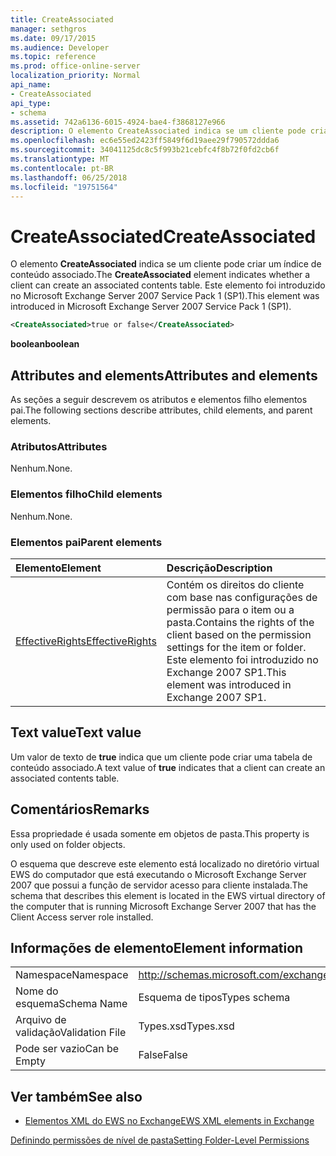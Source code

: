 ```yaml
---
title: CreateAssociated
manager: sethgros
ms.date: 09/17/2015
ms.audience: Developer
ms.topic: reference
ms.prod: office-online-server
localization_priority: Normal
api_name:
- CreateAssociated
api_type:
- schema
ms.assetid: 742a6136-6015-4924-bae4-f3868127e966
description: O elemento CreateAssociated indica se um cliente pode criar um índice de conteúdo associado. Este elemento foi introduzido no Microsoft Exchange Server 2007 Service Pack 1 (SP1).
ms.openlocfilehash: ec6e55ed2423ff5849f6d19aee29f790572ddda6
ms.sourcegitcommit: 34041125dc8c5f993b21cebfc4f8b72f0fd2cb6f
ms.translationtype: MT
ms.contentlocale: pt-BR
ms.lasthandoff: 06/25/2018
ms.locfileid: "19751564"
---
```

# <a name="createassociated"></a><span data-ttu-id="013ff-104">CreateAssociated</span><span class="sxs-lookup"><span data-stu-id="013ff-104">CreateAssociated</span></span>

<span data-ttu-id="013ff-105">O elemento **CreateAssociated** indica se um cliente pode criar um índice de conteúdo associado.</span><span class="sxs-lookup"><span data-stu-id="013ff-105">The **CreateAssociated** element indicates whether a client can create an associated contents table.</span></span> <span data-ttu-id="013ff-106">Este elemento foi introduzido no Microsoft Exchange Server 2007 Service Pack 1 (SP1).</span><span class="sxs-lookup"><span data-stu-id="013ff-106">This element was introduced in Microsoft Exchange Server 2007 Service Pack 1 (SP1).</span></span> 
  
```xml
<CreateAssociated>true or false</CreateAssociated>
```

 <span data-ttu-id="013ff-107">**boolean**</span><span class="sxs-lookup"><span data-stu-id="013ff-107">**boolean**</span></span>
## <a name="attributes-and-elements"></a><span data-ttu-id="013ff-108">Attributes and elements</span><span class="sxs-lookup"><span data-stu-id="013ff-108">Attributes and elements</span></span>

<span data-ttu-id="013ff-109">As seções a seguir descrevem os atributos e elementos filho elementos pai.</span><span class="sxs-lookup"><span data-stu-id="013ff-109">The following sections describe attributes, child elements, and parent elements.</span></span>
  
### <a name="attributes"></a><span data-ttu-id="013ff-110">Atributos</span><span class="sxs-lookup"><span data-stu-id="013ff-110">Attributes</span></span>

<span data-ttu-id="013ff-111">Nenhum.</span><span class="sxs-lookup"><span data-stu-id="013ff-111">None.</span></span>
  
### <a name="child-elements"></a><span data-ttu-id="013ff-112">Elementos filho</span><span class="sxs-lookup"><span data-stu-id="013ff-112">Child elements</span></span>

<span data-ttu-id="013ff-113">Nenhum.</span><span class="sxs-lookup"><span data-stu-id="013ff-113">None.</span></span>
  
### <a name="parent-elements"></a><span data-ttu-id="013ff-114">Elementos pai</span><span class="sxs-lookup"><span data-stu-id="013ff-114">Parent elements</span></span>

|<span data-ttu-id="013ff-115">**Elemento**</span><span class="sxs-lookup"><span data-stu-id="013ff-115">**Element**</span></span>|<span data-ttu-id="013ff-116">**Descrição**</span><span class="sxs-lookup"><span data-stu-id="013ff-116">**Description**</span></span>|
|:-----|:-----|
|[<span data-ttu-id="013ff-117">EffectiveRights</span><span class="sxs-lookup"><span data-stu-id="013ff-117">EffectiveRights</span></span>](effectiverights.md) <br/> |<span data-ttu-id="013ff-118">Contém os direitos do cliente com base nas configurações de permissão para o item ou a pasta.</span><span class="sxs-lookup"><span data-stu-id="013ff-118">Contains the rights of the client based on the permission settings for the item or folder.</span></span> <span data-ttu-id="013ff-119">Este elemento foi introduzido no Exchange 2007 SP1.</span><span class="sxs-lookup"><span data-stu-id="013ff-119">This element was introduced in Exchange 2007 SP1.</span></span>  <br/> |
   
## <a name="text-value"></a><span data-ttu-id="013ff-120">Text value</span><span class="sxs-lookup"><span data-stu-id="013ff-120">Text value</span></span>

<span data-ttu-id="013ff-121">Um valor de texto de **true** indica que um cliente pode criar uma tabela de conteúdo associado.</span><span class="sxs-lookup"><span data-stu-id="013ff-121">A text value of **true** indicates that a client can create an associated contents table.</span></span> 
  
## <a name="remarks"></a><span data-ttu-id="013ff-122">Comentários</span><span class="sxs-lookup"><span data-stu-id="013ff-122">Remarks</span></span>

<span data-ttu-id="013ff-123">Essa propriedade é usada somente em objetos de pasta.</span><span class="sxs-lookup"><span data-stu-id="013ff-123">This property is only used on folder objects.</span></span>
  
<span data-ttu-id="013ff-124">O esquema que descreve este elemento está localizado no diretório virtual EWS do computador que está executando o Microsoft Exchange Server 2007 que possui a função de servidor acesso para cliente instalada.</span><span class="sxs-lookup"><span data-stu-id="013ff-124">The schema that describes this element is located in the EWS virtual directory of the computer that is running Microsoft Exchange Server 2007 that has the Client Access server role installed.</span></span>
  
## <a name="element-information"></a><span data-ttu-id="013ff-125">Informações de elemento</span><span class="sxs-lookup"><span data-stu-id="013ff-125">Element information</span></span>

|||
|:-----|:-----|
|<span data-ttu-id="013ff-126">Namespace</span><span class="sxs-lookup"><span data-stu-id="013ff-126">Namespace</span></span>  <br/> |http://schemas.microsoft.com/exchange/services/2006/types  <br/> |
|<span data-ttu-id="013ff-127">Nome do esquema</span><span class="sxs-lookup"><span data-stu-id="013ff-127">Schema Name</span></span>  <br/> |<span data-ttu-id="013ff-128">Esquema de tipos</span><span class="sxs-lookup"><span data-stu-id="013ff-128">Types schema</span></span>  <br/> |
|<span data-ttu-id="013ff-129">Arquivo de validação</span><span class="sxs-lookup"><span data-stu-id="013ff-129">Validation File</span></span>  <br/> |<span data-ttu-id="013ff-130">Types.xsd</span><span class="sxs-lookup"><span data-stu-id="013ff-130">Types.xsd</span></span>  <br/> |
|<span data-ttu-id="013ff-131">Pode ser vazio</span><span class="sxs-lookup"><span data-stu-id="013ff-131">Can be Empty</span></span>  <br/> |<span data-ttu-id="013ff-132">False</span><span class="sxs-lookup"><span data-stu-id="013ff-132">False</span></span>  <br/> |
   
## <a name="see-also"></a><span data-ttu-id="013ff-133">Ver também</span><span class="sxs-lookup"><span data-stu-id="013ff-133">See also</span></span>



- [<span data-ttu-id="013ff-134">Elementos XML do EWS no Exchange</span><span class="sxs-lookup"><span data-stu-id="013ff-134">EWS XML elements in Exchange</span></span>](ews-xml-elements-in-exchange.md)


[<span data-ttu-id="013ff-135">Definindo permissões de nível de pasta</span><span class="sxs-lookup"><span data-stu-id="013ff-135">Setting Folder-Level Permissions</span></span>](http://msdn.microsoft.com/library/c7530e86-5112-401c-b10a-9c054ae59f07%28Office.15%29.aspx)

